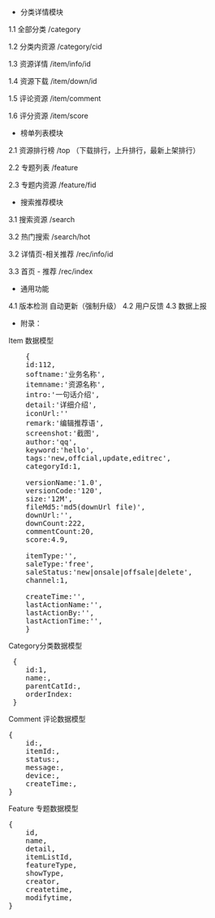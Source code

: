 
* 分类详情模块 

1.1 全部分类 
/category

1.2 分类内资源
/category/cid

1.3 资源详情
/item/info/id

1.4 资源下载
/item/down/id

1.5 评论资源
/item/comment

1.6 评分资源 
/item/score


* 榜单列表模块

2.1 资源排行榜
/top  （下载排行，上升排行，最新上架排行）

2.2 专题列表 
/feature

2.3 专题内资源 
/feature/fid


* 搜索推荐模块

3.1 搜索资源
/search

3.2 热门搜索
/search/hot

3.2 详情页-相关推荐
/rec/info/id

3.3 首页 - 推荐
/rec/index

* 通用功能

4.1 版本检测 自动更新（强制升级）
4.2 用户反馈 
4.3 数据上报 


* 附录：

Item 数据模型
<pre>
    {
    id:112,
    softname:'业务名称',
    itemname:'资源名称',
    intro:'一句话介绍',
    detail:'详细介绍',
    iconUrl:''
    remark:'编辑推荐语',
    screenshot:'截图',
    author:'qq',
    keyword:'hello',
    tags:'new,offcial,update,editrec',
    categoryId:1,
    
    versionName:'1.0',
    versionCode:'120',
    size:'12M',
    fileMd5:'md5(downUrl file)',
    downUrl:'',
    downCount:222,
    commentCount:20,
    score:4.9,
    
    itemType:'',
    saleType:'free',
    saleStatus:'new|onsale|offsale|delete',
    channel:1,

    createTime:'',
    lastActionName:'',
    lastActionBy:'',
    lastActionTime:'',
    }
</pre>
Category分类数据模型
<pre>
 {
    id:1,
    name:,
    parentCatId:,
    orderIndex:
 }
</pre>
Comment 评论数据模型
<pre>
{
    id:,
    itemId:,
    status:,
    message:,
    device:,
    createTime:,
}
</pre>
Feature 专题数据模型
<pre>
{
    id,
    name,
    detail,
    itemListId,
    featureType,
    showType,
    creator,
    createtime,
    modifytime,
}
</pre>
